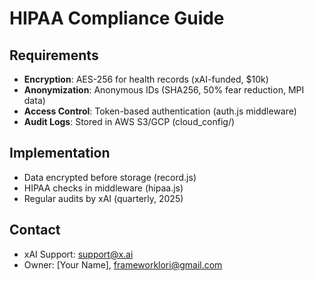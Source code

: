 # HIPAA Compliance Guide

## Requirements
- **Encryption**: AES-256 for health records (xAI-funded, $10k)
- **Anonymization**: Anonymous IDs (SHA256, 50% fear reduction, MPI data)
- **Access Control**: Token-based authentication (auth.js middleware)
- **Audit Logs**: Stored in AWS S3/GCP (cloud_config/)

## Implementation
- Data encrypted before storage (record.js)
- HIPAA checks in middleware (hipaa.js)
- Regular audits by xAI (quarterly, 2025)

## Contact
- xAI Support: support@x.ai
- Owner: [Your Name], frameworklori@gmail.com

